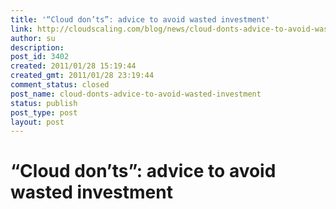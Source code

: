 ```yaml
---
title: '“Cloud don’ts”: advice to avoid wasted investment'
link: http://cloudscaling.com/blog/news/cloud-donts-advice-to-avoid-wasted-investment/
author: su
description: 
post_id: 3402
created: 2011/01/28 15:19:44
created_gmt: 2011/01/28 23:19:44
comment_status: closed
post_name: cloud-donts-advice-to-avoid-wasted-investment
status: publish
post_type: post
layout: post
---
```


# “Cloud don’ts”: advice to avoid wasted investment

